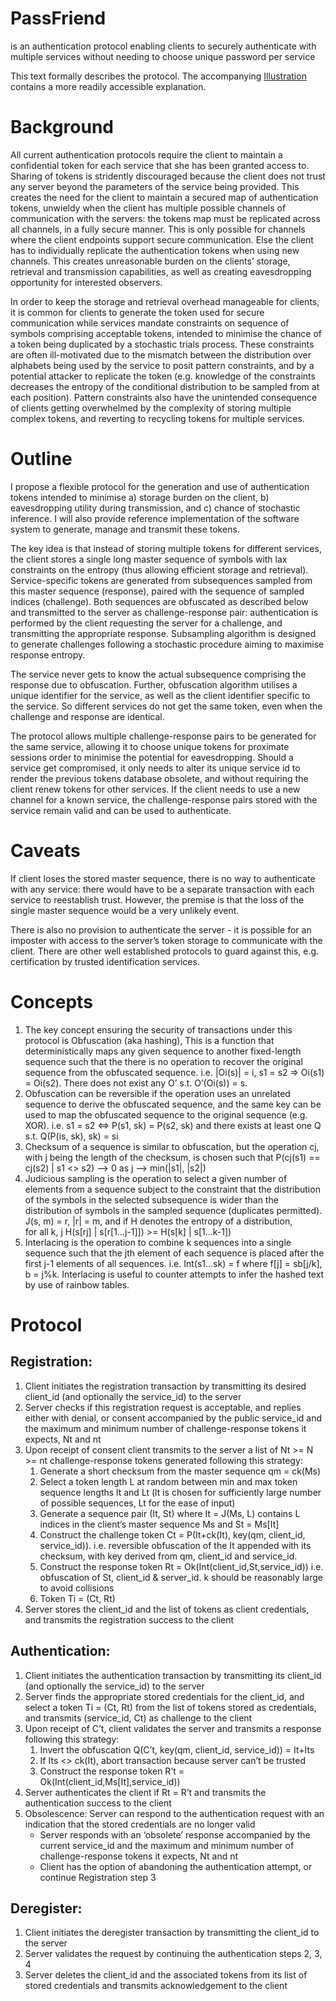 # PassFriend
is an authentication protocol enabling clients to securely authenticate with multiple services without needing to choose unique password per service

This text formally describes the protocol. The accompanying [Illustration](./Illustration.md) contains a more readily accessible explanation.

# Background
All current authentication protocols require the client to maintain a confidential token for each service that she has been granted access to. Sharing of tokens is stridently discouraged because the client does not trust any server beyond the parameters of the service being provided. This creates the need for the client to maintain a secured map of authentication tokens, unwieldy when the client has multiple possible channels of communication with the servers:  the tokens map must be replicated across all channels, in a fully secure manner. This is only possible for channels where the client endpoints support secure communication. Else the client has to individually replicate the authentication tokens when using new channels. This creates unreasonable burden on the clients’ storage, retrieval and transmission capabilities, as well as creating eavesdropping opportunity for interested observers.

In order to keep the storage and retrieval overhead manageable for clients, it is common for clients to generate the token used for secure communication while services mandate constraints on sequence of symbols comprising acceptable tokens, intended to minimise the chance of a token being duplicated by a stochastic trials process. These constraints are often ill-motivated due to the mismatch between the distribution over alphabets being used by the service to posit pattern constraints, and by a potential attacker to replicate the token (e.g. knowledge of the constraints decreases the entropy of the conditional distribution to be sampled from at each position). Pattern constraints also have the unintended consequence of clients getting overwhelmed by the complexity of storing multiple complex tokens, and reverting to recycling tokens for multiple services. 

# Outline
I propose a flexible protocol for the generation and use of authentication tokens intended to minimise a) storage burden on the client, b) eavesdropping utility during transmission, and c) chance of stochastic inference. I will also provide reference implementation of the software system to generate, manage and transmit these tokens.

The key idea is that instead of storing multiple tokens for different services, the client stores a single long master sequence of symbols with lax constraints on the entropy (thus allowing efficient storage and retrieval). Service-specific tokens are generated from subsequences sampled from this master sequence (response), paired with the sequence of sampled indices (challenge). Both sequences are obfuscated as described below and transmitted to the server as challenge-response pair: authentication is performed by the client requesting the server for a challenge, and transmitting the appropriate response. Subsampling algorithm is designed to generate challenges following a stochastic procedure aiming to maximise response entropy.

The service never gets to know the actual subsequence comprising the response due to obfuscation. Further, obfuscation algorithm utilises a unique identifier for the service, as well as the client identifier specific to the service. So different services do not get the same token, even when the challenge and response are identical. 

The protocol allows multiple challenge-response pairs to be generated for the same service, allowing it to choose unique tokens for proximate sessions order to minimise the potential for eavesdropping. Should a service get compromised, it only needs to alter its unique service id to render the previous tokens database obsolete, and without requiring the client renew tokens for other services. If the client needs to use a new channel for a known service, the challenge-response pairs stored with the service remain valid and can be used to authenticate.

# Caveats
If client loses the stored master sequence, there is no way to authenticate with any service: there would have to be a separate transaction with each service to reestablish trust. However, the premise is that the loss of the single master sequence would be a very unlikely event.

There is also no provision to authenticate the server - it is possible for an imposter with access to the server’s token storage to communicate with the client. There are other well established protocols to guard against this, e.g. certification by trusted identification services.

# Concepts 
1. The key concept ensuring the security of transactions under this protocol is Obfuscation (aka hashing), This is a function that deterministically maps any given sequence to another fixed-length sequence such that the there is no operation to recover the original sequence from the obfuscated sequence.  i.e. |Oi(s)| = i,  s1 = s2 => Oi(s1) = Oi(s2). There does not exist any O’ s.t. O’(Oi(s)) = s. 
2. Obfuscation can be reversible if the operation uses an unrelated sequence to derive the obfuscated sequence, and the same key can be used to map the obfuscated sequence to the original sequence (e.g. XOR). i.e. s1 = s2 <=> P(s1, sk) = P(s2, sk) and there exists at least one Q s.t. Q(P(is, sk), sk) = si
3. Checksum of a sequence is similar to obfuscation, but the operation cj, with j being the length of the checksum, is chosen such that P(cj(s1) == cj(s2) | s1 <> s2) —> 0 as j —> min(|s1|, |s2|)
4. Judicious sampling is the operation to select a given number of elements from a sequence subject to the constraint that the distribution of the symbols in the selected subsequence is wider than the distribution of symbols in the sampled sequence  (duplicates permitted). J(s, m) = r, |r| = m, and if H denotes the entropy of a distribution,  
for all k, j H(s[rj] | s[r[1…j-1]]) >= H(s[k] | s[1…k-1]) 
5. Interlacing is the operation to combine k sequences into a single sequence such that the jth element of each sequence is placed after the first j-1 elements of all sequences. i.e. Int(s1…sk) = f where f[j] = sb[j/k], b = j%k. Interlacing is useful to counter attempts to infer the hashed text by use of rainbow tables.

# Protocol 
## Registration: 
1. Client initiates the registration transaction by transmitting its desired client_id (and optionally the service_id) to the server
2. Server checks if this registration request is acceptable, and replies either with denial, or consent accompanied by the public service_id and the maximum and minimum number of challenge-response tokens it expects, Nt and nt
3. Upon receipt of consent client transmits to the server a list of Nt >= N >= nt challenge-response tokens generated following this strategy:
   1. Generate a short checksum from the master sequence  qm = ck(Ms)
   2. Select a token length L at random between min and max token sequence lengths lt and Lt (lt is chosen for sufficiently large number of possible sequences, Lt for the ease of input) 
   3. Generate a sequence pair (It, St) where It = J(Ms, L) contains L indices in the client’s master sequence Ms and St = Ms[It]
   4. Construct the challenge token Ct = P(It+ck(It), key(qm, client_id, service_id)). i.e. reversible obfuscation of the It appended with its checksum, with key derived from qm, client_id and service_id.
   5. Construct the response token Rt = Ok(Int(client_id,St,service_id)) i.e. obfuscation of St, client_id & server_id. k should be reasonably large to avoid collisions
   6. Token Ti = (Ct, Rt)
4. Server stores the client_id and the list of tokens as client credentials, and transmits the registration success to the client

## Authentication:
1. Client initiates the authentication transaction by transmitting its client_id  (and optionally the service_id) to the server
2. Server finds the appropriate stored credentials for the client_id, and select a token Ti = (Ct, Rt) from the list of tokens stored as credentials, and transmits (service_id, Ct) as challenge to the client
3. Upon receipt of C’t, client validates the server and transmits a response following this strategy:
   1. Invert the obfuscation Q(C’t, key(qm, client_id, service_id)) = It+Its
   2. If Its <> ck(It), abort transaction because server can’t be trusted
   3. Construct the response token R’t = Ok(Int(client_id,Ms[It],service_id))
4. Server authenticates the client if Rt = R’t and transmits the authentication success to the client
5. Obsolescence: Server can respond to the authentication request with an indication that the stored credentials are no longer valid
   * Server responds with an ‘obsolete’ response accompanied by the current service_id and the maximum and minimum number of challenge-response tokens it expects, Nt and nt
   * Client has the option of abandoning the authentication attempt, or continue Registration step 3

## Deregister:
1. Client initiates the deregister transaction by transmitting the client_id to the server
2. Server validates the request by continuing the authentication steps 2, 3, 4
3. Server deletes the client_id and the associated tokens from its list of stored credentials and transmits acknowledgement to the client

